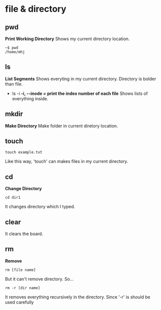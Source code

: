 # file & directory

## pwd 
**Print Working Directory**
Shows my current directory location.
``` 
~$ pwd 
/home/mhj
```

## ls
**List Segments**
Shows everyting in my current directory. Directory is bolder than file.

- ls -i
**-i, --inode = print the index number of each file**
Shows lists of everything inside.

## mkdir 
**Make Directory** 
Make folder in current diretory location.

## touch
```
touch example.txt 
``` 
Like this way, 'touch' can makes files in my current directory.

## cd 
**Change Directory**
```
cd dir1
``` 
It changes directory which I typed.

## clear 
It clears the board. 

## rm
**Remove**

```
rm [file name]
``` 
But it can't remove directory. So...
```
rm -r [dir name]
```
It removes everything recursively in the directory. Since '-r' is should be used carefully 


